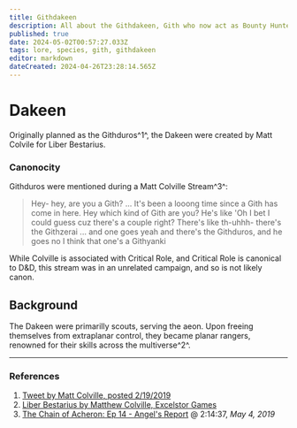 ```yaml
---
title: Githdakeen
description: All about the Githdakeen, Gith who now act as Bounty Hunters
published: true
date: 2024-05-02T00:57:27.033Z
tags: lore, species, gith, githdakeen
editor: markdown
dateCreated: 2024-04-26T23:28:14.565Z
---
```


# Dakeen
Originally planned as the Githduros^1^, the Dakeen were created by Matt Colvile for Liber Bestarius. 


### Canonocity
Githduros were mentioned during a Matt Colville Stream^3^:

> Hey- hey, are you a Gith? ... It's been a looong time since a Gith has come in here. Hey which kind of Gith are you? He's like 'Oh I bet I could guess cuz there's a couple right? There's like th-uhhh- there's the Githzerai ... and one goes yeah and there's the Githduros, and he goes no I think that one's a Githyanki

While Colville is associated with Critical Role, and Critical Role is canonical to D&D, this stream was in an unrelated campaign, and so is not likely canon.

## Background
The Dakeen were primarilly scouts, serving the aeon. Upon freeing themselves from extraplanar control, they became planar rangers, renowned for their skills across the multiverse^2^. 







---

### References
1. [Tweet by Matt Colville, posted 2/19/2019](https://twitter.com/mattcolville/status/1097995693522731008)
2. [Liber Bestarius by Matthew Colville, Excelstor Games](https://books.google.com/books/about/Liber_Bestarius.html?id=EZokkgEACAAJ)
3. [The Chain of Acheron: Ep  14 - Angel's Report](https://www.youtube.com/watch?v=greMW5KLzI8&t=8077s) @ 2:14:37, *May 4, 2019*
